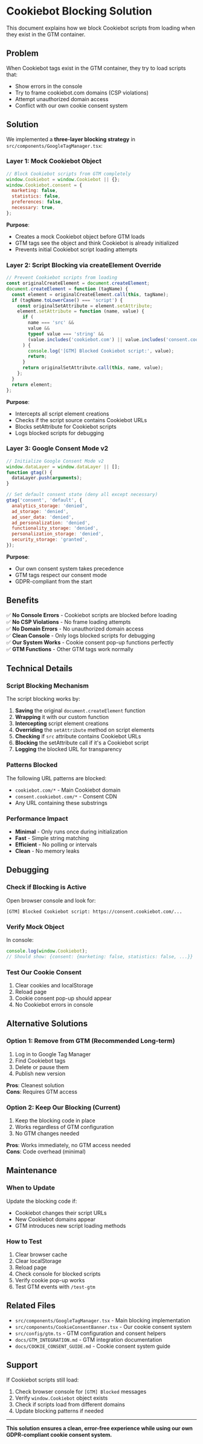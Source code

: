 # Cookiebot Blocking Solution

This document explains how we block Cookiebot scripts from loading when they exist in the GTM container.

## Problem

When Cookiebot tags exist in the GTM container, they try to load scripts that:

- Show errors in the console
- Try to frame cookiebot.com domains (CSP violations)
- Attempt unauthorized domain access
- Conflict with our own cookie consent system

## Solution

We implemented a **three-layer blocking strategy** in `src/components/GoogleTagManager.tsx`:

### Layer 1: Mock Cookiebot Object

```javascript
// Block Cookiebot scripts from GTM completely
window.Cookiebot = window.Cookiebot || {};
window.Cookiebot.consent = {
  marketing: false,
  statistics: false,
  preferences: false,
  necessary: true,
};
```

**Purpose**:

- Creates a mock Cookiebot object before GTM loads
- GTM tags see the object and think Cookiebot is already initialized
- Prevents initial Cookiebot script loading attempts

### Layer 2: Script Blocking via createElement Override

```javascript
// Prevent Cookiebot scripts from loading
const originalCreateElement = document.createElement;
document.createElement = function (tagName) {
  const element = originalCreateElement.call(this, tagName);
  if (tagName.toLowerCase() === 'script') {
    const originalSetAttribute = element.setAttribute;
    element.setAttribute = function (name, value) {
      if (
        name === 'src' &&
        value &&
        typeof value === 'string' &&
        (value.includes('cookiebot.com') || value.includes('consent.cookiebot'))
      ) {
        console.log('[GTM] Blocked Cookiebot script:', value);
        return;
      }
      return originalSetAttribute.call(this, name, value);
    };
  }
  return element;
};
```

**Purpose**:

- Intercepts all script element creations
- Checks if the script source contains Cookiebot URLs
- Blocks setAttribute for Cookiebot scripts
- Logs blocked scripts for debugging

### Layer 3: Google Consent Mode v2

```javascript
// Initialize Google Consent Mode v2
window.dataLayer = window.dataLayer || [];
function gtag() {
  dataLayer.push(arguments);
}

// Set default consent state (deny all except necessary)
gtag('consent', 'default', {
  analytics_storage: 'denied',
  ad_storage: 'denied',
  ad_user_data: 'denied',
  ad_personalization: 'denied',
  functionality_storage: 'denied',
  personalization_storage: 'denied',
  security_storage: 'granted',
});
```

**Purpose**:

- Our own consent system takes precedence
- GTM tags respect our consent mode
- GDPR-compliant from the start

## Benefits

✅ **No Console Errors** - Cookiebot scripts are blocked before loading  
✅ **No CSP Violations** - No frame loading attempts  
✅ **No Domain Errors** - No unauthorized domain access  
✅ **Clean Console** - Only logs blocked scripts for debugging  
✅ **Our System Works** - Cookie consent pop-up functions perfectly  
✅ **GTM Functions** - Other GTM tags work normally

## Technical Details

### Script Blocking Mechanism

The script blocking works by:

1. **Saving** the original `document.createElement` function
2. **Wrapping** it with our custom function
3. **Intercepting** script element creations
4. **Overriding** the `setAttribute` method on script elements
5. **Checking** if `src` attribute contains Cookiebot URLs
6. **Blocking** the setAttribute call if it's a Cookiebot script
7. **Logging** the blocked URL for transparency

### Patterns Blocked

The following URL patterns are blocked:

- `cookiebot.com/*` - Main Cookiebot domain
- `consent.cookiebot.com/*` - Consent CDN
- Any URL containing these substrings

### Performance Impact

- **Minimal** - Only runs once during initialization
- **Fast** - Simple string matching
- **Efficient** - No polling or intervals
- **Clean** - No memory leaks

## Debugging

### Check if Blocking is Active

Open browser console and look for:

```
[GTM] Blocked Cookiebot script: https://consent.cookiebot.com/...
```

### Verify Mock Object

In console:

```javascript
console.log(window.Cookiebot);
// Should show: {consent: {marketing: false, statistics: false, ...}}
```

### Test Our Cookie Consent

1. Clear cookies and localStorage
2. Reload page
3. Cookie consent pop-up should appear
4. No Cookiebot errors in console

## Alternative Solutions

### Option 1: Remove from GTM (Recommended Long-term)

1. Log in to Google Tag Manager
2. Find Cookiebot tags
3. Delete or pause them
4. Publish new version

**Pros**: Cleanest solution  
**Cons**: Requires GTM access

### Option 2: Keep Our Blocking (Current)

1. Keep the blocking code in place
2. Works regardless of GTM configuration
3. No GTM changes needed

**Pros**: Works immediately, no GTM access needed  
**Cons**: Code overhead (minimal)

## Maintenance

### When to Update

Update the blocking code if:

- Cookiebot changes their script URLs
- New Cookiebot domains appear
- GTM introduces new script loading methods

### How to Test

1. Clear browser cache
2. Clear localStorage
3. Reload page
4. Check console for blocked scripts
5. Verify cookie pop-up works
6. Test GTM events with `/test-gtm`

## Related Files

- `src/components/GoogleTagManager.tsx` - Main blocking implementation
- `src/components/CookieConsentBanner.tsx` - Our cookie consent system
- `src/config/gtm.ts` - GTM configuration and consent helpers
- `docs/GTM_INTEGRATION.md` - GTM integration documentation
- `docs/COOKIE_CONSENT_GUIDE.md` - Cookie consent system guide

## Support

If Cookiebot scripts still load:

1. Check browser console for `[GTM] Blocked` messages
2. Verify `window.Cookiebot` object exists
3. Check if scripts load from different domains
4. Update blocking patterns if needed

---

**This solution ensures a clean, error-free experience while using our own GDPR-compliant cookie consent system.**
